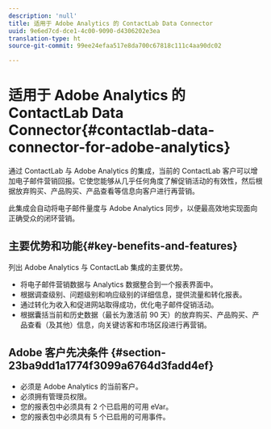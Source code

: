 ```yaml
---
description: 'null'
title: 适用于 Adobe Analytics 的 ContactLab Data Connector
uuid: 9e6ed7cd-dce1-4c00-9090-d4306202e3ea
translation-type: ht
source-git-commit: 99ee24efaa517e8da700c67818c111c4aa90dc02

---
```



# 适用于 Adobe Analytics 的 ContactLab Data Connector{#contactlab-data-connector-for-adobe-analytics}

通过 ContactLab 与 Adobe Analytics 的集成，当前的 ContactLab 客户可以增加电子邮件营销回报。它使您能够从几乎任何角度了解促销活动的有效性，然后根据放弃购买、产品购买、产品查看等信息向客户进行再营销。

此集成会自动将电子邮件量度与 Adobe Analytics 同步，以便最高效地实现面向正确受众的闭环营销。

## 主要优势和功能{#key-benefits-and-features}

列出 Adobe Analytics 与 ContactLab 集成的主要优势。

* 将电子邮件营销数据与 Analytics 数据整合到一个报表界面中。
* 根据调查级别、问题级别和响应级别的详细信息，提供流量和转化报表。
* 通过转化为收入和促进网站取得成功，优化电子邮件促销活动。
* 根据囊括当前和历史数据（最长为激活前 90 天）的放弃购买、产品购买、产品查看（及其他）信息，向关键访客和市场区段进行再营销。

## Adobe 客户先决条件 {#section-23ba9dd1a1774f3099a6764d3fadd4ef}

* 必须是 Adobe Analytics 的当前客户。
* 必须拥有管理员权限。
* 您的报表包中必须具有 2 个已启用的可用 eVar。
* 您的报表包中必须具有 5 个已启用的可用事件。
